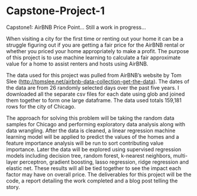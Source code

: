 # Capstone-Project-1

Capstone1: AirBNB Price Point... Still a work in progress...

When visiting a city for the first time or renting out your home it can be a struggle figuring out if you are getting a fair price for the AirBNB rental or whether you priced your home appropriately to make a profit. The purpose of this project is to use machine learning to calculate a fair approximate value for a home to assist renters and hosts using AirBNB.

The data used for this project was pulled from AirBNB’s website by Tom Slee (http://tomslee.net/airbnb-data-collection-get-the-data). The dates of the data are from 26 randomly selected days over the past five years. I downloaded all the separate csv files for each date using glob and joined them together to form one large dataframe. The data used totals 159,181 rows for the city of Chicago.

The approach for solving this problem will be taking the random data samples for Chicago and performing exploratory data analysis along with data wrangling. After the data is cleaned, a linear regression machine learning model will be applied to predict the values of the homes and a feature importance analysis will be run to sort contributing value importance. Later the data will be explored using supervised regression models including decision tree, random forest, k-nearest neighbors, multi-layer perceptron, gradient boosting, lasso regression, ridge regression and elastic net. These results will all be tied together to see the impact each factor may have on overall price. The deliverables for this project will be the code, a report detailing the work completed and a blog post telling the story.
